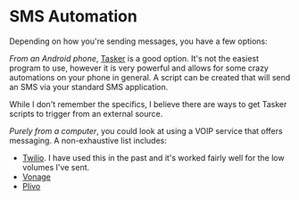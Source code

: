 # SMS Automation

Depending on how you're sending messages, you have a few options:

_From an Android phone_, [Tasker](https://tasker.joaoapps.com/) is a good
option. It's not the easiest program to use, however it is very powerful and
allows for some crazy automations on your phone in general. A script can be
created that will send an SMS via your standard SMS application.

While I don't remember the specifics, I believe there are ways to get Tasker
scripts to trigger from an external source.

_Purely from a computer_, you could look at using a VOIP service that offers
messaging. A non-exhaustive list includes:

- [Twilio](https://twilio.com). I have used this in the past and it's worked
  fairly well for the low volumes I've sent.
- [Vonage](https://www.vonage.ca/en/communications-apis/sms/)
- [Plivo](https://www.plivo.com/sms/)
